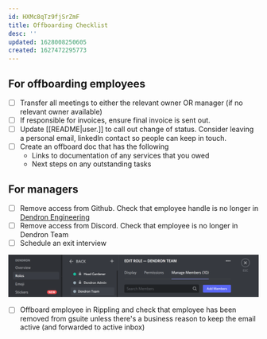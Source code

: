 ```yaml
---
id: HXMc8qTz9fjSrZmF
title: Offboarding Checklist
desc: ''
updated: 1628008250605
created: 1627472295773
---
```


## For offboarding employees
- [ ] Transfer all meetings to either the relevant owner OR manager (if no relevant owner available)
- [ ] If responsible for invoices, ensure final invoice is sent out. 
- [ ] Update [[README|user.<alias>]] to call out change of status. Consider leaving a personal email, linkedIn contact so people can keep in touch.
- [ ] Create an offboard doc that has the following 
  - Links to documentation of any services that you owed
  - Next steps on any outstanding tasks 

## For managers
- [ ] Remove access from Github. Check that employee handle is no longer in [Dendron Engineering](https://github.com/orgs/dendronhq/teams/engineering/members)
- [ ] Remove access from Discord. Check that employee is no longer in Dendron Team 
- [ ] Schedule an exit interview

![](/assets/images/2021-07-23-17-28-34.png)

- [ ] Offboard employee in Rippling and check that employee has been removed from gsuite unless there's a business reason to keep the email active (and forwarded to active inbox)



